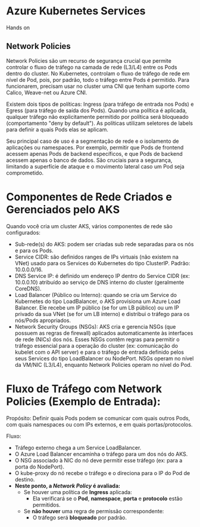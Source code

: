 # Azure Kubernetes Services
Hands on

## Network Policies

Network Policies são um recurso de segurança crucial que permite controlar o fluxo de tráfego na camada de rede (L3/L4) entre os Pods dentro do cluster. No Kubernetes, controlam o fluxo de tráfego de rede em nível de Pod, pois, por padrão, todo o tráfego entre Pods é permitido. Para funcionarem, precisam usar no cluster uma CNI que tenham suporte como Calico, Weave-net ou Azure CNI.

Existem dois tipos de políticas: Ingress (para tráfego de entrada nos Pods) e Egress (para tráfego de saída dos Pods). Quando uma política é aplicada, qualquer tráfego não explicitamente permitido por política será bloqueado (comportamento "deny by default"). As políticas utilizam seletores de labels para definir a quais Pods elas se aplicam.

Seu principal caso de uso é a segmentação de rede e o isolamento de aplicações ou namespaces. Por exemplo, permitir que Pods de frontend acessem apenas Pods de backend específicos, e que Pods de backend acessem apenas o banco de dados. São cruciais para a segurança, limitando a superfície de ataque e o movimento lateral caso um Pod seja comprometido.

# Componentes de Rede Criados e Gerenciados pelo AKS

Quando você cria um cluster AKS, vários componentes de rede são configurados:

- Sub-rede(s) do AKS: podem ser criadas sub rede separadas para os nós e para os Pods.
- Service CIDR: são definidos ranges de IPs virtuais (não existem na VNet) usado para os Services do Kubernetes do tipo ClusterIP. Padrão: 10.0.0.0/16.
- DNS Service IP: é definido um endereço IP dentro do Service CIDR (ex: 10.0.0.10) atribuído ao serviço de DNS interno do cluster (geralmente CoreDNS).
- Load Balancer (Público ou Interno): quando se cria um Service do Kubernetes do tipo LoadBalancer, o AKS provisiona um Azure Load Balancer. Ele recebe um IP público (se for um LB público) ou um IP privado da sua VNet (se for um LB interno) e distribui o tráfego para os nós/Pods apropriados.
- Network Security Groups (NSGs): AKS cria e gerencia NSGs (que possuem as regras de firewall) aplicados automaticamente às interfaces de rede (NICs) dos nós.
Esses NSGs contêm regras para permitir o tráfego essencial para a operação do cluster (ex: comunicação do kubelet com o API server) e para o tráfego de entrada definido pelos seus Services do tipo LoadBalancer ou NodePort. NSGs operam no nível da VM/NIC (L3/L4), enquanto Network Policies operam no nível do Pod.

# Fluxo de Tráfego com Network Policies (Exemplo de Entrada):

Propósito:
Definir quais Pods podem se comunicar com quais outros Pods, com quais namespaces ou com IPs externos, e em quais portas/protocolos.

Fluxo:
- Tráfego externo chega a um Service LoadBalancer.
- O Azure Load Balancer encaminha o tráfego para um dos nós do AKS.
- O NSG associado à NIC do nó deve permitir esse tráfego (ex: para a porta do NodePort).
- O kube-proxy do nó recebe o tráfego e o direciona para o IP do Pod de destino.
- **Neste ponto, a *Network Policy* é avaliada:**
  - Se houver uma política de **Ingress** aplicada:
    - Ela verificará se o **Pod**, **namespace**, **porta** e **protocolo** estão permitidos.
  - Se **não houver** uma regra de permissão correspondente:
    - O tráfego será **bloqueado** por padrão.

